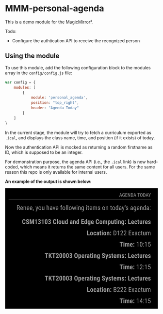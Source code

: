 # MMM-personal-agenda

This is a demo module for the [MagicMirror²](https://github.com/MichMich/MagicMirror/).

Todo:
 - Configure the authtication API to receive the recognized person

## Using the module

To use this module, add the following configuration block to the modules array in the `config/config.js` file:
```js
var config = {
    modules: [
        {
            module: 'personal_agenda',
            position: "top_right",
			header: "Agenda Today"
        }
    ]
}
```
In the current stage, the module will try to fetch a curriculum exported as `.ical`, and displays the class name, time, and position (if it exists) of today.  

Now the authentication API is mocked as returning a random firstname as ID, which is supposed to be an integer. 

For demonstration purpose, the agenda API (i.e., the `.ical` link) is now hard-coded, which means it returns the same content for all users. For the same reason this repo is only available for internal users.

**An example of the output is shown below:**
<!-- image example -->
![Drag Racing](demo.png)